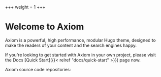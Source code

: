 +++
weight = 1
+++

# Welcome to Axiom

Axiom is a powerful, high performance, modular Hugo theme, designed to make the readers of your content and the search engines happy.

If you're looking to get started with Axiom in your own project, please visit the Docs [Quick Start]({{< relref "docs/quick-start" >}}) page now.

Axiom source code repositories:
